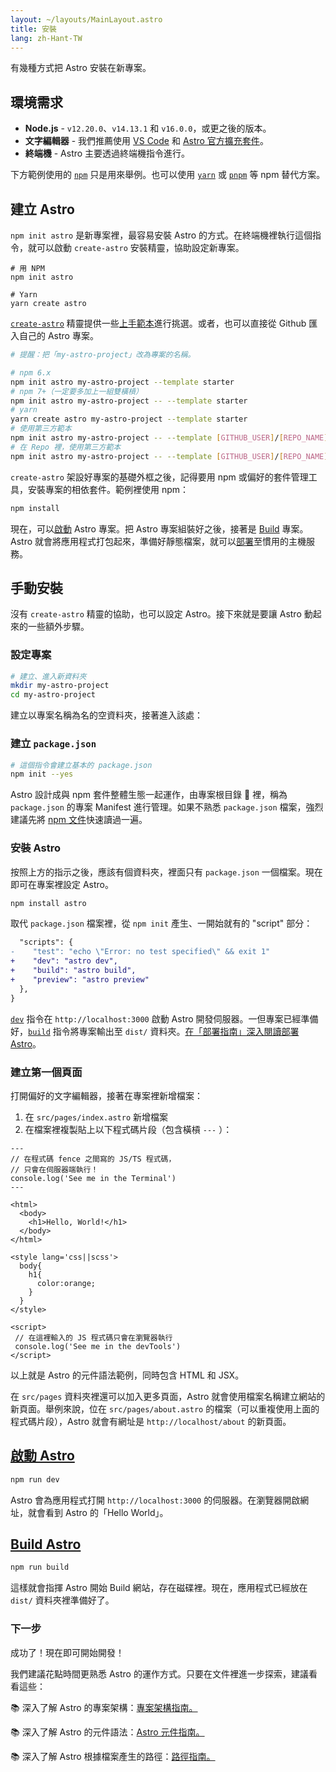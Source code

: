```yaml
---
layout: ~/layouts/MainLayout.astro
title: 安裝
lang: zh-Hant-TW
---
```


有幾種方式把 Astro 安裝在新專案。

## 環境需求

- **Node.js** - `v12.20.0`、`v14.13.1` 和 `v16.0.0`，或更之後的版本。
- **文字編輯器** - 我們推薦使用 [VS Code](https://code.visualstudio.com/) 和 [Astro 官方擴充套件](https://marketplace.visualstudio.com/items?itemName=astro-build.astro-vscode)。
- **終端機** - Astro 主要透過終端機指令進行。

下方範例使用的 [`npm`](https://www.npmjs.com/) 只是用來舉例。也可以使用 [`yarn`](https://yarnpkg.com/) 或 [`pnpm`](https://pnpm.io/) 等 npm 替代方案。

## 建立 Astro

`npm init astro` 是新專案裡，最容易安裝 Astro 的方式。在終端機裡執行這個指令，就可以啟動 `create-astro` 安裝精靈，協助設定新專案。

```shell
# 用 NPM
npm init astro

# Yarn
yarn create astro
```

[`create-astro`](https://github.com/snowpackjs/astro/tree/main/packages/create-astro) 精靈提供一些[上手範本](/examples)進行挑選。或者，也可以直接從 Github 匯入自己的 Astro 專案。

```bash
# 提醒：把「my-astro-project」改為專案的名稱。

# npm 6.x
npm init astro my-astro-project --template starter
# npm 7+（一定要多加上一組雙橫槓）
npm init astro my-astro-project -- --template starter
# yarn
yarn create astro my-astro-project --template starter
# 使用第三方範本
npm init astro my-astro-project -- --template [GITHUB_USER]/[REPO_NAME]
# 在 Repo 裡，使用第三方範本
npm init astro my-astro-project -- --template [GITHUB_USER]/[REPO_NAME]/path/to/template
```

`create-astro` 架設好專案的基礎外框之後，記得要用 npm 或偏好的套件管理工具，安裝專案的相依套件。範例裡使用 npm：

```bash
npm install
```

現在，可以[啟動](#start-astro) Astro 專案。把 Astro 專案組裝好之後，接著是 [Build](#build-astro) 專案。Astro 就會將應用程式打包起來，準備好靜態檔案，就可以[部署](/guides/deploy)至慣用的主機服務。

## 手動安裝

沒有 `create-astro` 精靈的協助，也可以設定 Astro。接下來就是要讓 Astro 動起來的一些額外步驟。

### 設定專案

```bash
# 建立、進入新資料夾
mkdir my-astro-project
cd my-astro-project
```

建立以專案名稱為名的空資料夾，接著進入該處：

### 建立 `package.json`

```bash
# 這個指令會建立基本的 package.json
npm init --yes
```

Astro 設計成與 npm 套件整體生態一起運作，由專案根目錄  裡，稱為 `package.json` 的專案 Manifest 進行管理。如果不熟悉 `package.json` 檔案，強烈建議先將 [npm 文件](https://docs.npmjs.com/creating-a-package-json-file)快速讀過一遍。

### 安裝 Astro

按照上方的指示之後，應該有個資料夾，裡面只有 `package.json` 一個檔案。現在即可在專案裡設定 Astro。

```bash
npm install astro
```

取代 `package.json` 檔案裡，從 `npm init` 產生、一開始就有的 "script" 部分：

```diff
  "scripts": {
-    "test": "echo \"Error: no test specified\" && exit 1"
+    "dev": "astro dev",
+    "build": "astro build",
+    "preview": "astro preview"
  },
}
```

[`dev`](#start-astro) 指令在 `http://localhost:3000` 啟動 Astro 開發伺服器。一但專案已經準備好，[`build`](#build-astro) 指令將專案輸出至 `dist/` 資料夾。[在「部署指南」深入閱讀部署 Astro](/guides/deploy)。

### 建立第一個頁面

打開偏好的文字編輯器，接著在專案裡新增檔案：

1. 在 `src/pages/index.astro` 新增檔案
2. 在檔案裡複製貼上以下程式碼片段（包含橫槓 `---` ）：

```astro
---
// 在程式碼 fence 之間寫的 JS/TS 程式碼，
// 只會在伺服器端執行！
console.log('See me in the Terminal')
---

<html>
  <body>
    <h1>Hello, World!</h1>
  </body>
</html>

<style lang='css||scss'>
  body{
    h1{
      color:orange;
    }
  }
</style>

<script>
 // 在這裡輸入的 JS 程式碼只會在瀏覽器執行
 console.log('See me in the devTools')
</script>
```

以上就是 Astro 的元件語法範例，同時包含 HTML 和 JSX。

在 `src/pages` 資料夾裡還可以加入更多頁面，Astro 就會使用檔案名稱建立網站的新頁面。舉例來說，位在 `src/pages/about.astro` 的檔案（可以重複使用上面的程式碼片段），Astro 就會有網址是 `http://localhost/about` 的新頁面。

## [啟動 Astro](#start-astro)

```bash
npm run dev
```

Astro 會為應用程式打開 `http://localhost:3000` 的伺服器。在瀏覽器開啟網址，就會看到 Astro 的「Hello World」。

## [Build Astro](#build-astro)

```bash
npm run build
```

這樣就會指揮 Astro 開始 Build 網站，存在磁碟裡。現在，應用程式已經放在 `dist/` 資料夾裡準備好了。

### 下一步

成功了！現在即可開始開發！

我們建議花點時間更熟悉 Astro 的運作方式。只要在文件裡進一步探索，建議看看這些：

📚 深入了解 Astro 的專案架構：[專案架構指南。](/core-concepts/project-structure)

📚 深入了解 Astro 的元件語法：[Astro 元件指南。](/core-concepts/astro-components)

📚 深入了解 Astro 根據檔案產生的路徑：[路徑指南。](core-concepts/astro-pages)
